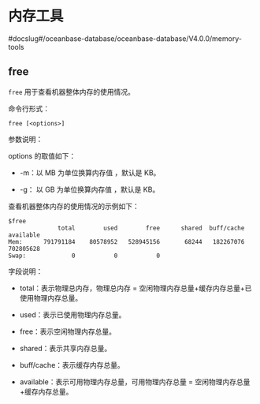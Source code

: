 内存工具 
=========================
#docslug#/oceanbase-database/oceanbase-database/V4.0.0/memory-tools


free 
-------------------------

`free` 用于查看机器整体内存的使用情况。

命令行形式：

```unknow
free [<options>]
```



参数说明：

options 的取值如下：

* -m：以 MB 为单位换算内存值 ，默认是 KB。

  

* -g： 以 GB 为单位换算内存值 ，默认是 KB。

  




查看机器整体内存的使用情况的示例如下：

```unknow
$free
              total        used        free      shared  buff/cache   available
Mem:      791791184    80578952   528945156       68244   182267076   702805628
Swap:             0           0           0
```



字段说明：

* total：表示物理总内存，物理总内存 = 空闲物理内存总量+缓存内存总量+已使用物理内存总量。

  

* used：表示已使用物理内存总量。

  

* free：表示空闲物理内存总量。

  

* shared：表示共享内存总量。

  

* buff/cache：表示缓存内存总量。

  

* available：表示可用物理内存总量，可用物理内存总量 = 空闲物理内存总量+缓存内存总量。

  



